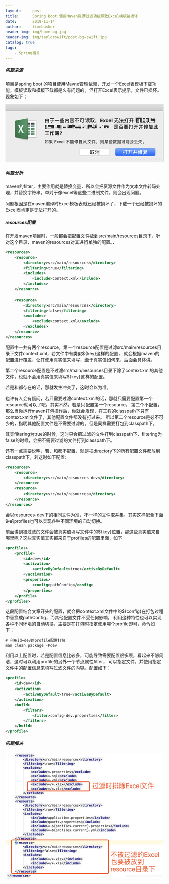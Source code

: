 ```yaml
---
layout:     post
title:      Spring Boot 使用Maven资源过滤功能导致Excel模板被损坏
date:       2019-11-14
author:     timebusker
header-img: img/home-bg.jpg
header-img: img/taylorswift/post-bg-swift.jpg
catalog: true
tags:
    - Spring相关
---
```


##### 问题来源

项目是spring boot 的项目使用Mavne管理依赖，开发一个Excel表模板下载功能，模板读取和模板下载都是么有问题的，但打开Excel表示提示，文件已损坏。现象如下：

![使用Maven资源过滤功能导致Excel模板被损坏](/img/spring/9.png)

##### 问题分析

maven的filter，主要作用就是替换变量，所以会把资源文件作为文本文件转码处理，并替换字符串。单对于像excel等这些二进制文件，则会出现问题。

问题根因是在maven编译时Excel模板表就已经被损坏了，下载一个已经被损坏的Excel表肯定是无法打开的。

##### resources配置

在开发maven项目时，一般都会把配置文件放到src/main/resources目录下，针对这个目录，maven的resources对其进行单独的配置。、

```xml
<resources>
    <resource>
        <directory>src/main/resources</directory>
        <filtering>true</filtering>
        <includes>
            <include>context.xml</include>
        </includes>
    </resource>

    <resource>
        <directory>src/main/resources</directory>
        <filtering>false</filtering>
        <excludes>
            <exclude>context.xml</exclude>
        </excludes>
    </resource>
</resources>
```

配置中一共有两个resource，第一个resource配置是过滤src/main/resources目录下文件context.xml，若文件中有类似${key}这样的配置，
就会根据maven的配置进行覆盖，让其使用真实值来填写，至于真实值如何来，后面会具体讲。

第二个resource配置是不过滤src/main/resources目录下除了context.xml的其他文件，也就不会用真实值来填写${key}这样的配置。

若是<include>和<exclude>都存在的话，那就发生冲突了，这时会以<exclude>为准。

也许有人会有疑问，若只需要过滤context.xml的话，那就只需要配置第一个resource就可以了吧。其实不然，若是只配置第一个resource，
第二个不配置，那么当你运行maven打包操作后，你就会发现，在工程的classpath下只有context.xml文件了，其他配置文件都没有打过来。
所以第二个resource是必不可少的，指明其他配置文件是不需要过滤的，但是同样需要打包到classpath下。

其实filtering为true的时候，这时只会把过滤的文件打到classpath下，filtering为false的时候，会把不需要过滤的文件打到classpath下。

还有一点需要说明，若<filtering>、<include>和<exclude>都不配置，就是把directory下的所有配置文件都放到classpath下，若这时如下配置:

```xml
<resources>
    <resource>
        <directory>src/main/resources-dev</directory>
    </resource>
    <resource>
        <directory>src/main/resources</directory>
    </resource>
</resources>
```

会以resources-dev下的相同文件为准，不一样的文件取并集。其实这样配合下面讲的profiles也可以实现各种不同环境的自动切换。

前面讲到被过滤的文件会被真实值填写文件中的${key}位置，那这些真实值来自哪里呢？这些真实值其实都来自于profiles的配置里面，如下

```xml
<profiles>
    <profile>
        <id>dev</id>
        <activation>
            <activeByDefault>true</activeByDefault>
        </activation>
        <properties>
            <config>pathConfig</config>
        </properties>
    </profile>
</profiles>
```

这段配置结合文章开头的配置，就会把context.xml文件中的${config}在打包过程中替换成pathConfig，而其他配置文件不受任何影响，
利用这种特性也可以实现各种不同环境的自动切换，主要是在打包时指定使用哪个profile即可，命令如下：

```
# 利用id=dev的profile配置打包
man clean package -Pdev
```

利用以上配置时，若是配置信息比较多，可能导致<properties>需要配置很多项，看起来不够简洁，这时可以利用profile的另外一个节点属性filter，
可以指定文件，并使用指定文件中的配置信息来填写过滤文件的内容。配置如下：

```xml
<profile>
    <id>dev</id>
    <activation>
        <activeByDefault>true</activeByDefault>
    </activation>
    <build>
        <filters>
            <filter>config-dev.properties</filter>
        </filters>
    </build>
</profile>
```

##### 问题解决

![使用Maven资源过滤功能导致Excel模板被损坏](/img/spring/10.png)